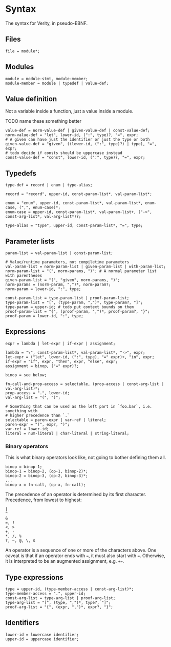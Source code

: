 # Syntax

The syntax for Verity, in pseudo-EBNF.

## Files

```ebnf
file = module*;
```

## Modules

```ebnf
module = module-stmt, module-member;
module-member = module | typedef | value-def;
```

## Value definition

Not a variable inside a function, just a value inside a module.

TODO name these something better

```ebnf
value-def = norm-value-def | given-value-def | const-value-def;
norm-value-def = "let", lower-id, (":", type)?, "=", expr;
# A given can have just the identifier or just the type or both
given-value-def = "given", ((lower-id, (":", type)?) | type), "=", expr;
# todo decide if consts should be uppercase instead
const-value-def = "const", lower-id, (":", type)?, "=", expr;
```

## Typedefs

```ebnf
type-def = record | enum | type-alias;

record = "record", upper-id, const-param-list*, val-param-list*;

enum = "enum", upper-id, const-param-list*, val-param-list*, enum-case, (",", enum-case)*;
enum-case = upper-id, const-param-list*, val-param-list+, ("->", const-arg-list*, val-arg-list*)?;

type-alias = "type", upper-id, const-param-list*, "=", type;
```

## Parameter lists

```ebnf
param-list = val-param-list | const-param-list;

# Value/runtime parameters, not compiletime parameters
val-param-list = norm-param-list | given-param-list | with-param-list;
norm-param-list = "(", norm-params, ")"; # A normal parameter list with parentheses
given-param-list = "(", "given", norm-params, ")";
norm-params = (norm-param, ",")*, norm-param?;
norm-param = lower-id, ":", type;

const-param-list = type-param-list | proof-param-list;
type-param-list = "[", (type-param, ",")*, type-param?, "]";
type-param = upper-id; # todo put context bounds on them
proof-param-list = "{", (proof-param, ",")*, proof-param?, "}";
proof-param = lower-id, ":", type;
```

## Expressions

```ebnf
expr = lambda | let-expr | if-expr | assignment;

lambda = "\", const-param-list*, val-param-list*, "->", expr;
let-expr = ("let", lower-id, (":", type), "=" expr)+, "in", expr;
if-expr = "if", expr, "then", expr, "else", expr;
assignment = binop, ("=" expr)?;

binop = see below;

fn-call-and-prop-access = selectable, (prop-access | const-arg-list | val-arg-list)*;
prop-access = ".", lower-id;
val-arg-list = "(", ")";

# Something that can be used as the left part in `foo.bar`, i.e. something with
# higher precedence than `.`
selectable = paren-expr | var-ref | literal;
paren-expr = "(", expr, ")";
var-ref = lower-id;
literal = num-literal | char-literal | string-literal;
```

### Binary operators

This is what binary operators look like, not going to bother defining them all.

```ebnf
binop = binop-1;
binop-1 = binop-2, (op-1, binop-2)*;
binop-2 = binop-3, (op-2, binop-3)*;
...
binop-x = fn-call, (op-x, fn-call);
```

The precedence of an operator is determined by its first character.
Precedence, from lowest to highest:

```text
|
^
&
=, !
<, >
+, -
*, /, %
?, ~, @, \, $
```

An operator is a sequence of one or more of the characters above. One caveat is
that if an operator ends with `=`, it must also start with `=`. Otherwise, it is
interpreted to be an augmented assignment, e.g. `+=`.

## Type expressions

```ebnf
type = upper-id, (type-member-access | const-arg-list)*;
type-member-access = ".", upper-id;
const-arg-list = type-arg-list | proof-arg-list;
type-arg-list = "[", (type, ",")*, type?, "]";
proof-arg-list = "{", (expr, ",")*, expr?, "}";
```

## Identifiers

```ebnf
lower-id = lowercase identifier;
upper-id = uppercase identifier;
```
